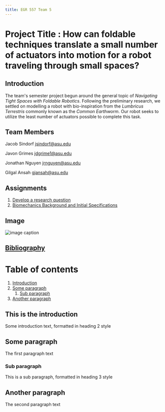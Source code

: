 ```yaml
---
title: EGR 557 Team 5
---
```


# Project Title : How can foldable techniques translate a small number of actuators into motion for a robot traveling through small spaces?

## Introduction
The team's semester project begun around the general topic of _Navigating Tight Spaces with Foldable Robotics_.
Following the preliminary research, we settled on modelling a robot with bio-inspiration from the _Lumbricus Terrestris_ commonly known as the _Common Earthworm_.
Our robot seeks to utilize the least number of actuators possible to complete this task.

## Team Members

Jacob Sindorf
jsindorf@asu.edu

Javon Grimes
jdgrime1@asu.edu

Jonathan Nguyen
jrnguyen@asu.edu

Gilgal Ansah
gjansah@asu.edu

## Assignments

1. [Develop a research question](/Assignment_1)
1. [Biomechanics Background and Initial Specifications](/Assignment_2)
## Image
![image caption](https://idealab.asu.edu/assets/images/research/jumper1.png "Jumper")

## [Bibliography](/bibliography)

# Table of contents
1. [Introduction](#introduction)
2. [Some paragraph](#paragraph1)
    1. [Sub paragraph](#subparagraph1)
3. [Another paragraph](#paragraph2)

## This is the introduction <a name="introduction"></a>
Some introduction text, formatted in heading 2 style

## Some paragraph <a name="paragraph1"></a>
The first paragraph text

### Sub paragraph <a name="subparagraph1"></a>
This is a sub paragraph, formatted in heading 3 style

## Another paragraph <a name="paragraph2"></a>
The second paragraph text
